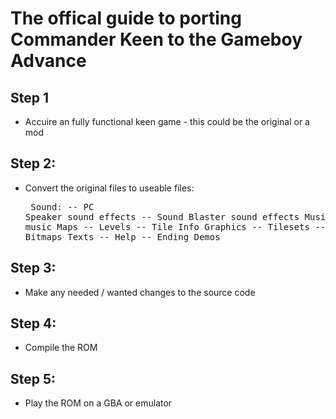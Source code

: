 # The offical guide to porting Commander Keen to the Gameboy Advance

## Step 1
- Accuire an fully functional keen game - this could be the original or a mod

## Step 2:
- Convert the original files to useable files:<pre>
	Sound:
	-- PC Speaker sound effects
	-- Sound Blaster sound effects
	Music
	-- Adlib music
	Maps
	-- Levels
	-- Tile Info
	Graphics
	-- Tilesets
	-- Sprites
	-- Bitmaps
	Texts
	-- Help
	-- Ending
	Demos
	
## Step 3:
- Make any needed / wanted changes to the source code

## Step 4:
- Compile the ROM

## Step 5:
- Play the ROM on a GBA or emulator

